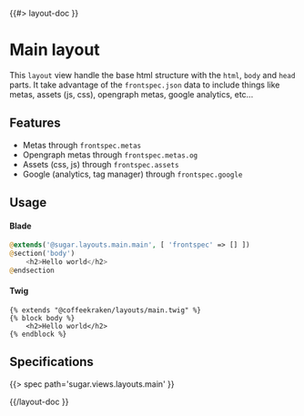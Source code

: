 <!--
/**
 * @name            Main
 * @namespace       views.layout
 * @type            Markdown
 * @platform        blade
 * @platform        twig
 * @status          stable
 * @menu            Views / Layout           /views/layout/main
 *
 * @since           2.0.0
 * @author    Olivier Bossel <olivier.bossel@gmail.com> (https://coffeekraken.io)
 */
-->

{{#> layout-doc }}

# Main layout

This `layout` view handle the base html structure with the `html`, `body` and `head` parts. It take advantage of the `frontspec.json` data to include things like metas, assets (js, css), opengraph metas, google analytics, etc...

## Features

-   Metas through `frontspec.metas`
-   Opengraph metas through `frontspec.metas.og`
-   Assets (css, js) through `frontspec.assets`
-   Google (analytics, tag manager) through `frontspec.google`

## Usage

#### Blade

```php
@extends('@sugar.layouts.main.main', [ 'frontspec' => [] ])
@section('body')
    <h2>Hello world</h2>
@endsection
```

#### Twig

```twig
{% extends "@coffeekraken/layouts/main.twig" %}
{% block body %}
    <h2>Hello world</h2>
{% endblock %}
```

## Specifications

{{> spec path='sugar.views.layouts.main' }}

{{/layout-doc }}
